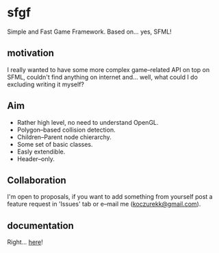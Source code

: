 # sfgf
Simple and Fast Game Framework. Based on… yes, SFML!

## motivation
I really wanted to have some more complex game–related API on top on SFML, couldn't find anything on internet and… well, what could I do excluding writing it myself?

## Aim
- Rather high level, no need to understand OpenGL.
- Polygon–based collision detection.
- Children–Parent node chierarchy.
- Some set of basic classes.
- Easly extendible.
- Header–only.

## Collaboration
I'm open to proposals, if you want to add something from yourself post a feature request in 'Issues' tab or e–mail me (koczurekk@gmail.com).

## documentation
Right… [here](https://koczurekk.github.io/sfgf/)!
